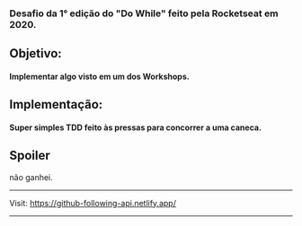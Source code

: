 ### Desafio da 1° edição do "Do While" feito pela Rocketseat em 2020.

## Objetivo:
####  Implementar algo visto em um dos Workshops.

## Implementação:
#### Super simples TDD feito às pressas para concorrer a uma caneca.

## Spoiler
não ganhei.

---

Visit: https://github-following-api.netlify.app/

---